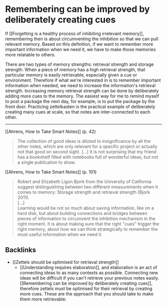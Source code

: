 # Remembering can be improved by deliberately creating cues
If [[Forgetting is a healthy process of inhibiting irrelevant memory]], remembering then is about circumventing the inhibition so that we can pull relevant memory. Based on this definition, if we want to remember more important information when we need it, we have to make those memories more relatable to others.

There are two types of memory strengths: retrieval strength and storage strength. When a piece of memory has a high retrieval strength, that particular memory is easily retrievable, especially given a cue or environment. Therefore if what we're interested in is to remember important information when needed, we need to increase the information's retrieval strength. Increasing memory retrieval strength can be done by deliberately adding more cues to the memory. The easiest way for me to remind myself to post a package the next day, for example, is to put the package by the front door. Practicing zettelkasten is the practical example of deliberately creating many cues at scale, so that notes are inter-connected to each other.

---
[[Ahrens, How to Take Smart Notes]] (p. 42)
> The collection of good ideas is diluted to insignificance by all the other notes, which are only relevant for a specific project or actually not that good on second sight. [...] It is not surprising that my friend has a bookshelf filled with notebooks full of wonderful ideas, but not a single publication to show.

[[Ahrens, How to Take Smart Notes]] (p. 101)
> Robert and Elizabeth Ligon Bjork from the University of California suggest distinguishing between two different measurements when it comes to memory: Storage strength and retrieval strength (Bjork 2011).  
> [...]  
> Learning would be not so much about saving information, like on a hard disk, but about building connections and bridges between pieces of information to circumvent the inhibition mechanism in the right moment. It is about making sure that the right "cues" trigger the right memory, about how we can think strategically to remember the most useful information when we need it.  

## Backlinks
* [[Zettels should be optimised for retrieval strength]]
	* [[Understanding requires elaboration]], and elaboration is an act of connecting ideas to as many contexts as possible. Connecting new ideas will be difficult if you can't retrieve your previous notes easily. [[Remembering can be improved by deliberately creating cues]], therefore zettels must be optimised for their retrieval by creating more cues. These are the approach that you should take to make them more retrievable:

<!-- #evergreen #organising #memory -->

<!-- {BearID:373BCAE2-1EDF-48B5-BA13-E40AC48A8022-44697-0000760D073D4C9A} -->
